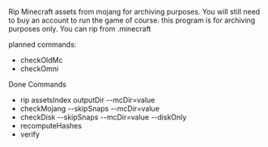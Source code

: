 Rip Minecraft assets from mojang for archiving purposes. You will still need to buy an account to run the game of course. this program is for archiving purposes only. You can rip from .minecraft

planned commands:
- checkOldMc
- checkOmni

Done Commands
- rip assetsIndex outputDir --mcDir=value
- checkMojang --skipSnaps --mcDir=value
- checkDisk --skipSnaps --mcDir=value --diskOnly
- recomputeHashes
- verify
